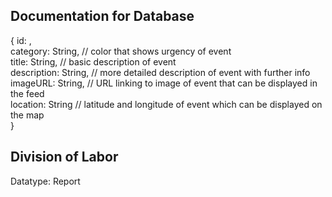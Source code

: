 ## Documentation for Database

{
  id: <ObjectId1>,  
  category: String, // color that shows urgency of event    
  title: String, // basic description of event  
  description: String, // more detailed description of event with further info  
  imageURL: String, // URL linking to image of event that can be displayed in the feed  
  location: String // latitude and longitude of event which can be displayed on the map  
}

## Division of Labor

Datatype: Report


